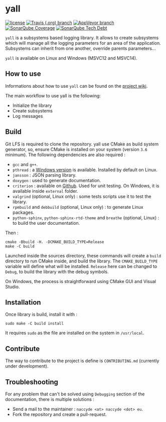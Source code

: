 # yall

[![license](https://img.shields.io/badge/license-MIT-blue.svg)](https://raw.githubusercontent.com/naccyde/yall/master/LICENSE)
[![Travis (.org) branch](https://img.shields.io/travis/naccyde/yall/master.svg?label=Linux)](https://travis-ci.com/naccyde/yall)
[![AppVeyor branch](https://img.shields.io/appveyor/ci/naccyde/yall/master.svg?label=Windows)](https://ci.appveyor.com/project/Naccyde/yall)
[![SonarQube Coverage](https://img.shields.io/sonar/http/sonarcloud.io/yall/coverage.svg)](https://sonarcloud.io/dashboard?id=naccyde_yall)
[![SonarQube Tech Debt](https://img.shields.io/sonar/http/sonarcloud.io/yall/tech_debt.svg)](https://sonarcloud.io/dashboard?id=naccyde_yall)

`yall` is a subsystems based logging library. It allows to create subsystems which will manage all the logging parameters for an area of the application. Subsystems can inherit from one another, override parents parameters...

`yall` is available on Linux and Windows (MSVC12 and MSVC14).


## How to use

Informations about how to use `yall` can be found on the [project wiki](https://naccyde.github.io/yall/).

The main workflow to use yall is the following:
  * Initialize the library
  * Create subsystems
  * Log messages


## Build

Git LFS is required to clone the repository. yall use CMake as build system generator, so, ensure CMake is installed on your system (version `3.6` minimum). The following dependencies are also required :

* `gcc` and `g++`.
* `pthread` : a [Windows version](https://sourceforge.net/projects/pthreads4w/) is available. Installed by default on Linux.
* `jansson` : JSON parsing library.
* `doxygen` : used to generate documentation.
* `criterion` : available on [Github](https://github.com/Snaipe/Criterion). Used for unit testing. On Windows, it is available inside `external` folder.
* `valgrind` (optional, Linux only) : some tests scripts use it to test the library.
* `rpmbuild` and `debbuild` (optional, Linux only) : to generate Linux packages.
* `python-sphinx`, `python-sphinx-rtd-theme` and `breathe` (optional, Linux) : to build the user documentation.

Then :

    cmake -Bbuild -H. -DCMAKE_BUILD_TYPE=Release
    make -C build

Launched inside the sources directory, these commands will create a `build` directory to run CMake inside, and build the library. The `CMAKE_BUILD_TYPE` variable will define what will be installed. `Release` here can be changed to `Debug`, to build the library with the debug symbols.

On Windows, the process is straightforward using CMake GUI and Visual Studio.


## Installation

Once library is build, install it with :

    sudo make -C build install

It requires `sudo` as the file are installed on the system in `/usr/local`.


## Contribute

The way to contribute to the project is define is `CONTRIBUTING.md` (currently under development).


## Troubleshooting

For any problem that can't be solved using `Debugging` section of the documentation, there is multiple solutions :

* Send a mail to the maintainer : `naccyde <at> naccyde <dot> eu`.
* Fork the repository and create a pull-request.
